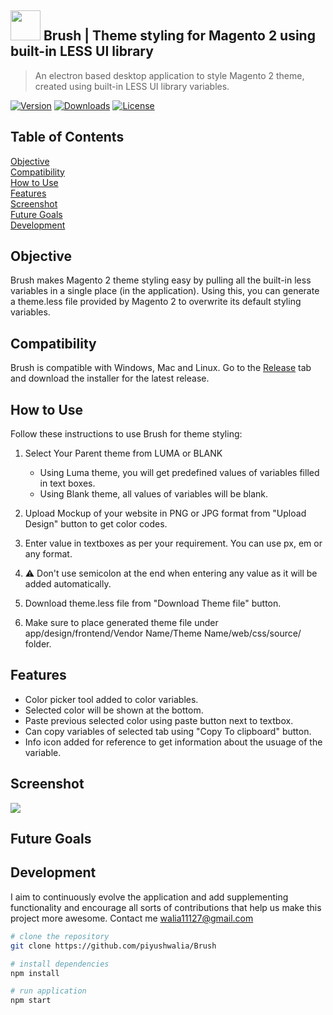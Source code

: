## <img src="https://cdn.rawgit.com/piyushwalia/Brush/43d8ae14/icons/png/64x64.png" width="48">   Brush | Theme styling for Magento 2 using built-in LESS UI library 
> An electron based desktop application to style Magento 2 theme, created using built-in LESS UI library variables.

[![Version](https://img.shields.io/github/package-json/v/piyushwalia/Brush.svg)](https://github.com/piyushwalia/Brush/releases/latest)
[![Downloads](https://img.shields.io/github/downloads/piyushwalia/Brush/total.svg)](https://github.com/piyushwalia/Brush/releases/latest)
[![License](https://img.shields.io/github/license/piyushwalia/Brush.svg)](https://github.com/piyushwalia/Brush/blob/master/LICENSE)

## Table of Contents

[Objective](#objective)<br>
[Compatibility](#compatibility)<br>
[How to Use](#how-to-use)<br>
[Features](#features)<br>
[Screenshot](#screenshot)<br>
[Future Goals](#future-goals)<br>
[Development](#development)<br>

## Objective

Brush makes Magento 2 theme styling easy by pulling all the built-in less variables in a single place (in the application). Using this, you can generate a theme.less file provided by Magento 2 to overwrite its default styling variables.

## Compatibility
Brush is compatible with Windows, Mac and Linux.
Go to the [Release](https://github.com/piyushwalia/Brush/releases) tab and download the installer for the latest release.


## How to Use

Follow these instructions to use Brush for theme styling:
1. Select Your Parent theme from LUMA or BLANK

   - Using Luma theme, you will get predefined values of variables filled in text boxes.
   - Using Blank theme, all values of variables will be blank.
2. Upload Mockup of your website in PNG or JPG format from "Upload Design" button to get color codes.
3. Enter value in textboxes as per your requirement. You can use px, em or any format.
4. :warning: Don't use semicolon at the end when entering any value as it will be added automatically.
5. Download theme.less file from "Download Theme file" button.
6. Make sure to place generated theme file under app/design/frontend/Vendor Name/Theme Name/web/css/source/ folder.  

## Features
- Color picker tool added to color variables.
- Selected color will be shown at the bottom.
- Paste previous selected color using paste button next to textbox.
- Can copy variables of selected tab using "Copy To clipboard" button.
- Info icon added for reference to get information about the usuage of the variable.

## Screenshot
<img src="https://user-images.githubusercontent.com/1760931/43864906-9f9a52f6-9b7e-11e8-9cff-b212fb80e783.gif"> 

## Future Goals



## Development
I aim to continuously evolve the application and add supplementing functionality and encourage all sorts of contributions that help us make this project more awesome. Contact me walia11127@gmail.com

``` bash
# clone the repository
git clone https://github.com/piyushwalia/Brush

# install dependencies
npm install

# run application
npm start

```
